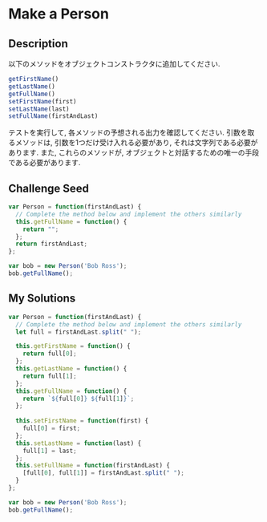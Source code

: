 # Make a Person

## Description
以下のメソッドをオブジェクトコンストラクタに追加してください.

```js
getFirstName()
getLastName()
getFullName()
setFirstName(first)
setLastName(last)
setFullName(firstAndLast)
```

テストを実行して, 各メソッドの予想される出力を確認してください.
引数を取るメソッドは, 引数を1つだけ受け入れる必要があり, それは文字列である必要があります.
また, これらのメソッドが, オブジェクトと対話するための唯一の手段である必要があります.

## Challenge Seed
```js
var Person = function(firstAndLast) {
  // Complete the method below and implement the others similarly
  this.getFullName = function() {
    return "";
  };
  return firstAndLast;
};

var bob = new Person('Bob Ross');
bob.getFullName();

```
## My Solutions
```js
var Person = function(firstAndLast) {
  // Complete the method below and implement the others similarly
  let full = firstAndLast.split(" ");

  this.getFirstName = function() {
    return full[0];
  };
  this.getLastName = function() {
    return full[1];
  };
  this.getFullName = function() {
    return `${full[0]} ${full[1]}`;
  };
  
  this.setFirstName = function(first) {
    full[0] = first;
  };
  this.setLastName = function(last) {
    full[1] = last;
  };
  this.setFullName = function(firstAndLast) {
    [full[0], full[1]] = firstAndLast.split(" ");
  }
};

var bob = new Person('Bob Ross');
bob.getFullName();
```